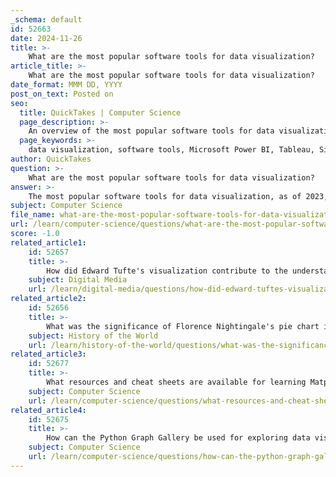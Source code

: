 ```yaml
---
_schema: default
id: 52663
date: 2024-11-26
title: >-
    What are the most popular software tools for data visualization?
article_title: >-
    What are the most popular software tools for data visualization?
date_format: MMM DD, YYYY
post_on_text: Posted on
seo:
  title: QuickTakes | Computer Science
  page_description: >-
    An overview of the most popular software tools for data visualization in 2023, highlighting platforms like Microsoft Power BI, Tableau, and more, tailored for various business needs.
  page_keywords: >-
    data visualization, software tools, Microsoft Power BI, Tableau, Sisense, Domo, Google Analytics, Salesforce Einstein, Zoho Analytics, SAP Analytics Cloud, Chartio, Looker, business intelligence, interactive dashboards, data analysis
author: QuickTakes
question: >-
    What are the most popular software tools for data visualization?
answer: >-
    The most popular software tools for data visualization, as of 2023, include a variety of platforms that cater to different business needs and user preferences. Here are some of the top tools:\n\n1. **Microsoft Power BI**: A powerful business analytics tool that provides interactive visualizations and business intelligence capabilities with a user-friendly interface.\n\n2. **Tableau Desktop**: Known for its ability to create a wide range of visualizations, Tableau allows users to analyze data and share insights through interactive dashboards.\n\n3. **Sisense**: This platform enables users to easily prepare and analyze complex data sets, providing robust visualization options.\n\n4. **Domo**: Domo is a cloud-based platform that combines data visualization with business intelligence, allowing users to create dashboards and reports from various data sources.\n\n5. **Google Analytics**: While primarily a web analytics service, it offers visualization tools to help users understand website traffic and user behavior.\n\n6. **Salesforce Einstein Analytics Platform**: This tool integrates with Salesforce to provide advanced analytics and visualization capabilities tailored for customer relationship management.\n\n7. **Zoho Analytics**: An AI-powered business intelligence platform that allows users to create insightful data visualizations and reports.\n\n8. **SAP Analytics Cloud**: This tool combines business intelligence, planning, and predictive analytics in a single solution, offering powerful visualization features.\n\n9. **Chartio**: A cloud-based data exploration tool that allows users to create visualizations and dashboards from their data without needing extensive technical knowledge.\n\n10. **Looker**: Now part of Google Cloud, Looker provides a modern data platform that allows users to explore and visualize data in real-time.\n\nThese tools are designed to help users transform complex data into understandable visual formats, making it easier to communicate insights and drive decision-making. The choice of tool often depends on specific business needs, the complexity of the data, and the level of interactivity required in the visualizations.
subject: Computer Science
file_name: what-are-the-most-popular-software-tools-for-data-visualization.md
url: /learn/computer-science/questions/what-are-the-most-popular-software-tools-for-data-visualization
score: -1.0
related_article1:
    id: 52657
    title: >-
        How did Edward Tufte's visualization contribute to the understanding of the Challenger disaster?
    subject: Digital Media
    url: /learn/digital-media/questions/how-did-edward-tuftes-visualization-contribute-to-the-understanding-of-the-challenger-disaster
related_article2:
    id: 52656
    title: >-
        What was the significance of Florence Nightingale's pie chart in data visualization?
    subject: History of the World
    url: /learn/history-of-the-world/questions/what-was-the-significance-of-florence-nightingales-pie-chart-in-data-visualization
related_article3:
    id: 52677
    title: >-
        What resources and cheat sheets are available for learning Matplotlib?
    subject: Computer Science
    url: /learn/computer-science/questions/what-resources-and-cheat-sheets-are-available-for-learning-matplotlib
related_article4:
    id: 52675
    title: >-
        How can the Python Graph Gallery be used for exploring data visualizations?
    subject: Computer Science
    url: /learn/computer-science/questions/how-can-the-python-graph-gallery-be-used-for-exploring-data-visualizations
---
```


&nbsp;